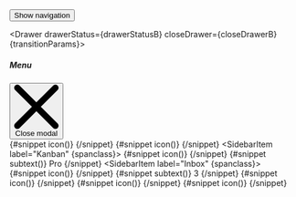<script>
    import { Drawer, Button, uiHelpers, Sidebar, SidebarGroup, SidebarItem, SidebarDropdownWrapper, SidebarDropdownItem } from 'svelte-5-ui-lib'
    import { sineIn } from 'svelte/easing';

	let transitionParams = {
		x: -320,
		duration: 200,
		easing: sineIn
	};

    const drawerB = uiHelpers();
	let drawerStatusB = $state(false);
	const closeDrawerB = drawerB.close;

	$effect(() => {
		drawerStatusB = drawerB.isOpen;
	});

	let spanclass = 'flex-1 ms-3 whitespace-nowrap';
</script>


<div class="text-center">
	<Button onclick={drawerB.toggle}>Show navigation</Button>
</div>

<Drawer drawerStatus={drawerStatusB} closeDrawer={closeDrawerB} {transitionParams}>
	<div class="flex items-center">
		<h5
			id="drawer-label"
			class="mb-4 inline-flex items-center text-base font-semibold text-gray-500 dark:text-gray-400"
		>
			<InfoCircleSolid class="me-2.5 h-4 w-4" />Menu
		</h5>
		<button
			type="button"
			onclick={closeDrawerB}
			class="ms-auto inline-flex h-8 w-8 items-center justify-center rounded-lg bg-transparent text-sm text-gray-400 hover:bg-gray-200 hover:text-gray-900 dark:hover:bg-gray-600 dark:hover:text-white"
			data-modal-hide="default-modal"
		>
			<svg
				class="h-3 w-3"
				aria-hidden="true"
				xmlns="http://www.w3.org/2000/svg"
				fill="none"
				viewBox="0 0 14 14"
			>
				<path
					stroke="currentColor"
					stroke-linecap="round"
					stroke-linejoin="round"
					stroke-width="2"
					d="m1 1 6 6m0 0 6 6M7 7l6-6M7 7l-6 6"
				/>
			</svg>
			<span class="sr-only">Close modal</span>
		</button>
	</div>
	<Sidebar>
		<SidebarGroup>
			<SidebarItem label="Dashboard">
				{#snippet icon()}
					<ChartSolid
						class="h-5 w-5 text-gray-500 transition duration-75 group-hover:text-gray-900 dark:text-gray-400 dark:group-hover:text-white"
					/>
				{/snippet}
			</SidebarItem>
			<SidebarDropdownWrapper label="E-commerce">
				{#snippet icon()}
					<ShoppingBagSolid
						class="h-5 w-5 text-gray-500 transition duration-75 group-hover:text-gray-900 dark:text-gray-400 dark:group-hover:text-white"
					/>
				{/snippet}
				<SidebarItem label="Products" />
				<SidebarItem label="Billing" />
				<SidebarItem label="Invoice" />
			</SidebarDropdownWrapper>
			<SidebarItem label="Kanban" {spanclass}>
				{#snippet icon()}
					<GridSolid
						class="h-5 w-5 text-gray-500 transition duration-75 group-hover:text-gray-900 dark:text-gray-400 dark:group-hover:text-white"
					/>
				{/snippet}
				{#snippet subtext()}
					<span
						class="ms-3 inline-flex items-center justify-center rounded-full bg-gray-200 px-2 text-sm font-medium text-gray-800 dark:bg-gray-700 dark:text-gray-300"
					>
						Pro
					</span>
				{/snippet}
			</SidebarItem>
			<SidebarItem label="Inbox" {spanclass}>
				{#snippet icon()}
					<MailBoxSolid
						class="h-5 w-5 text-gray-500 transition duration-75 group-hover:text-gray-900 dark:text-gray-400 dark:group-hover:text-white"
					/>
				{/snippet}
				{#snippet subtext()}
					<span
						class="ms-3 inline-flex h-3 w-3 items-center justify-center rounded-full bg-primary-200 p-3 text-sm font-medium text-primary-600 dark:bg-primary-900 dark:text-primary-200"
					>
						3
					</span>
				{/snippet}
			</SidebarItem>
			<SidebarItem label="Users">
				{#snippet icon()}
					<UserSolid
						class="h-5 w-5 text-gray-500 transition duration-75 group-hover:text-gray-900 dark:text-gray-400 dark:group-hover:text-white"
					/>
				{/snippet}
			</SidebarItem>
			<SidebarItem label="Sign In">
				{#snippet icon()}
					<ArrowRightToBracketSolid
						class="h-5 w-5 text-gray-500 transition duration-75 group-hover:text-gray-900 dark:text-gray-400 dark:group-hover:text-white"
					/>
				{/snippet}
			</SidebarItem>
			<SidebarItem label="Sign Up">
				{#snippet icon()}
					<EditSolid
						class="h-5 w-5 text-gray-500 transition duration-75 group-hover:text-gray-900 dark:text-gray-400 dark:group-hover:text-white"
					/>
				{/snippet}
			</SidebarItem>
		</SidebarGroup>
	</Sidebar>
</Drawer>

